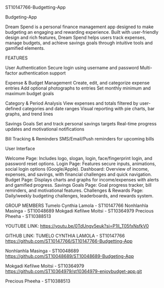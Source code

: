  ST10147766-Budgetting-App

 Budgeting-App

Dream Spend is a personal finance management app designed to make budgeting an engaging and rewarding experience. Built with user-friendly design and rich features, Dream Spend helps users track expenses, manage budgets, and achieve savings goals through intuitive tools and gamified elements.

FEATURES

User Authentication
  Secure login using username and password
  Multi-factor authentication support

Expense & Budget Management
Create, edit, and categorize expense entries
Add optional photographs to entries
Set monthly minimum and maximum budget goals

Category & Period Analysis
View expenses and totals filtered by user-defined categories and date ranges
Visual reporting with pie charts, bar graphs, and trend lines

Savings Goals
Set and track personal savings targets
Real-time progress updates and motivational notifications

Bill Tracking & Reminders
SMS/Email/Push reminders for upcoming bills

User Interface

Welcome Page: Includes logo, slogan, login, face/fingerprint login, and password reset options.
Login Page: Features secure inputs, animations, social login options (Google/Apple).
Dashboard: Overview of income, expenses, and savings, with financial challenges and quick navigation.
Budget Page: Displays charts and graphs for income/expenses with alerts and gamified progress.
Savings Goals Page: Goal progress tracker, bill reminders, and motivational features.
Challenges & Rewards Page: Daily/weekly budgeting challenges, leaderboards, and rewards system.

GROUP MEMBERS
Tumelo Cynthia Lamola - ST10147766
Nonhlanhla Masinga - ST10048689
Mokgadi Kefilwe Moitsi - ST10364979
Precious Pheeha - ST10388513

YOUTUBE LINK:
https://youtu.be/0TdUngv5euk?si=P1Il_T05fxNsfkV0

GITHUB LINK: 
TUMELO CYNTHIA LAMOLA - ST10147766 
https://github.com/ST10147766/ST10147766-Budgetting-App

Nonhlanhla Masinga - ST10048689
https://github.com/ST10048689/ST10048689-Budgeting-App

Mokgadi Kefilwe Moitsi - ST10364979
https://github.com/ST10364979/st10364979-enjoybudget-app.git

Precious Pheeha - ST10388513





